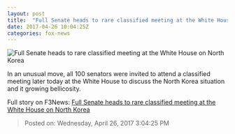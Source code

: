 ```yaml
---
layout: post
title:  "Full Senate heads to rare classified meeting at the White House on North Korea"
date: 2017-04-26 10:04:25Z
categories: fox-news
---
```


![Full Senate heads to rare classified meeting at the White House on North Korea](http://a57.foxnews.com/media2.foxnews.com/BrightCove/694940094001/2017/04/25/876/493/694940094001_5410830706001_5410770412001-vs.jpg?ve=1&tl=1)

In an unusual move, all 100 senators were invited to attend a classified meeting later today at the White House to discuss the North Korea situation and it growing bellicosity.


Full story on F3News: [Full Senate heads to rare classified meeting at the White House on North Korea](http://www.f3nws.com/n/yBCBaF)

> Posted on: Wednesday, April 26, 2017 3:04:25 PM
